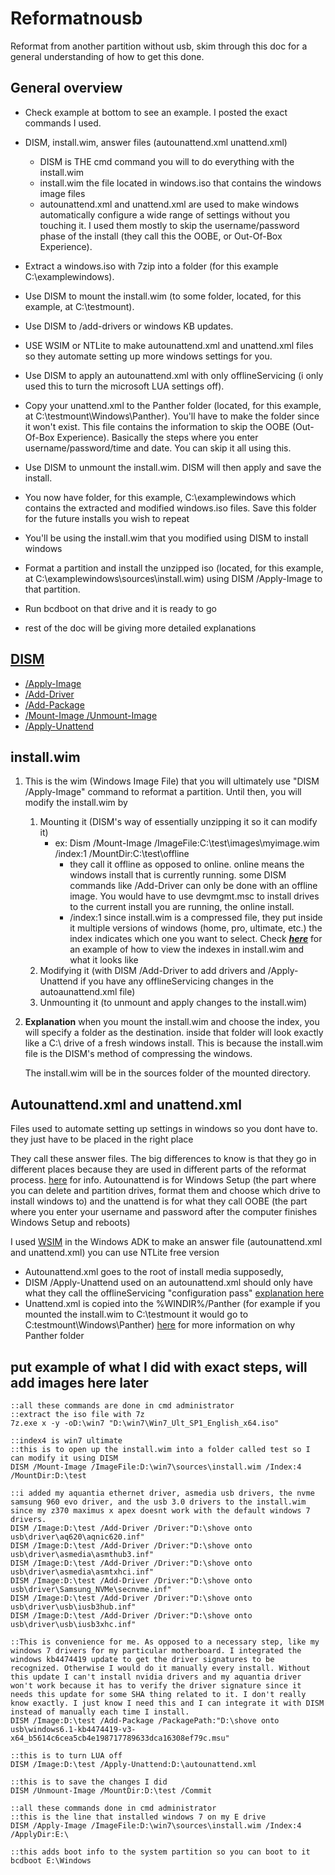 # Reformatnousb
Reformat from another partition without usb, skim through this doc for a general understanding of how to get this done.

## General overview
* Check example at bottom to see an example. I posted the exact commands I used.
* DISM, install.wim, answer files (autounattend.xml unattend.xml)
  * DISM is THE cmd command you will to do everything with the install.wim  
  * install.wim the file located in windows.iso that contains the windows image files
  * autounattend.xml and unattend.xml are used to make windows automatically configure a wide range of settings without you touching it. I used them mostly to skip the username/password phase of the install (they call this the OOBE, or Out-Of-Box Experience).
* Extract a windows.iso with 7zip into a folder (for this example C:\examplewindows). 
* Use DISM to mount the install.wim (to some folder, located, for this example, at C:\testmount). 
* Use DISM to /add-drivers or windows KB updates.
* USE WSIM or NTLite to make autounattend.xml and unattend.xml files so they automate setting up more windows settings for you.
* Use DISM to apply an autounattend.xml with only offlineServicing (i only used this to turn the microsoft LUA settings off).  
* Copy your unattend.xml to the Panther folder (located, for this example, at C:\testmount\Windows\Panther). You'll have to make the folder since it won't exist. This file contains the information to skip the OOBE (Out-Of-Box Experience). Basically the steps where you enter username/password/time and date. You can skip it all using this.
* Use DISM to unmount the install.wim. DISM will then apply and save the install.
* You now have folder, for this example, C:\examplewindows which contains the extracted and modified windows.iso files. Save this folder for the future installs you wish to repeat
* You'll be using the install.wim that you modified using DISM to install windows
* Format a partition and install the unzipped iso (located, for this example, at C:\examplewindows\sources\install.wim) using DISM /Apply-Image to that partition.
* Run bcdboot on that drive and it is ready to go

* rest of the doc will be giving more detailed explanations

## [DISM](https://docs.microsoft.com/en-us/windows-hardware/manufacture/desktop/what-is-dism?view=windows-11)
* [/Apply-Image](https://docs.microsoft.com/en-us/windows-hardware/manufacture/desktop/dism-image-management-command-line-options-s14?view=windows-11#apply-image)
* [/Add-Driver](https://docs.microsoft.com/en-us/windows-hardware/manufacture/desktop/add-and-remove-drivers-to-an-offline-windows-image?view=windows-11)
* [/Add-Package](https://docs.microsoft.com/en-us/windows-hardware/manufacture/desktop/dism-operating-system-package-servicing-command-line-options?view=windows-11#add-package)
* [/Mount-Image /Unmount-Image](https://docs.microsoft.com/en-us/windows-hardware/manufacture/desktop/mount-and-modify-a-windows-image-using-dism?view=windows-11)
* [/Apply-Unattend](https://docs.microsoft.com/en-us/windows-hardware/manufacture/desktop/dism-unattended-servicing-command-line-options?view=windows-11#apply-unattend)

## install.wim
  1. This is the wim (Windows Image File) that you will ultimately use "DISM /Apply-Image" command to reformat a partition. Until then, you will modify the install.wim by
     1. Mounting it (DISM's way of essentially unzipping it so it can modify it)
        * ex: Dism /Mount-Image /ImageFile:C:\test\images\myimage.wim /index:1 /MountDir:C:\test\offline
          * they call it offline as opposed to online. online means the windows install that is currently running. some DISM commands like /Add-Driver can only be done with an offline image. You would have to use devmgmt.msc to install drives to the current install you are running, the online install.
          * /index:1 since install.wim is a compressed file, they put inside it multiple versions of windows (home, pro, ultimate, etc.) the index indicates which one you want to select. Check [**_here_**](https://www.tenforums.com/general-support/162980-what-index-number-how-do-i-find-thank-you-post2000764.html?s=ab6904756d100e190fc1593666d2cc3d#post2000764) for an example of how to view the indexes in install.wim and what it looks like
     2. Modifying it (with DISM /Add-Driver to add drivers and /Apply-Unattend if you have any offlineServicing changes in the autoaunattend.xml file)
     3. Unmounting it (to unmount and apply changes to the install.wim)

  2. **Explanation**  when you mount the install.wim and choose the index, you will specify a folder as the destination. inside that folder will look exactly like a C:\ drive of a fresh windows install. This is because the install.wim file is the DISM's method of compressing the windows.

     The install.wim will be in the sources folder of the mounted directory.

## Autounattend.xml and unattend.xml

Files used to automate setting up settings in windows so you dont have to. they just have to be placed in the right place

They call these answer files. The big differences to know is that they go in different places because they are used in different parts of the reformat process. [here](https://win10.guru/answer-file-autounattend-xml-or-unattend-xml/) for info. Autounattend is for Windows Setup (the part where you can delete and partition drives, format them and choose which drive to install windows to) and the unattend is for what they call OOBE (the part where you enter your username and password after the computer finishes Windows Setup and reboots)

I used [WSIM](https://docs.microsoft.com/en-us/windows-hardware/customize/desktop/wsim/windows-system-image-manager-technical-reference) in the Windows ADK to make an answer file (autounattend.xml and unattend.xml) you can use NTLite free version

* Autounattend.xml goes to the root of install media supposedly,
* DISM /Apply-Unattend used on an autounattend.xml should only have what they call the offlineServicing "configuration pass" [explanation here](https://docs.microsoft.com/en-us/windows-hardware/manufacture/desktop/how-configuration-passes-work?view=windows-11)
* Unattend.xml is copied into the %WINDIR%/Panther (for example if you mounted the install.wim to C:\testmount it would go to C:testmount\Windows\Panther)
  [here](https://docs.microsoft.com/en-us/windows-hardware/manufacture/desktop/windows-setup-automation-overview?view=windows-11#implicit-answer-file-search-order) for more information on why Panther folder

## put example of what I did with exact steps, will add images here later
```
::all these commands are done in cmd administrator
::extract the iso file with 7z
7z.exe x -y -oD:\win7 "D:\win7\Win7_Ult_SP1_English_x64.iso"

::index4 is win7 ultimate
::this is to open up the install.wim into a folder called test so I can modify it using DISM
DISM /Mount-Image /ImageFile:D:\win7\sources\install.wim /Index:4 /MountDir:D:\test

::i added my aquantia ethernet driver, asmedia usb drivers, the nvme samsung 960 evo driver, and the usb 3.0 drivers to the install.wim since my z370 maximus x apex doesnt work with the default windows 7 drivers.
DISM /Image:D:\test /Add-Driver /Driver:"D:\shove onto usb\driver\aq620\aqnic620.inf"
DISM /Image:D:\test /Add-Driver /Driver:"D:\shove onto usb\driver\asmedia\asmthub3.inf"
DISM /Image:D:\test /Add-Driver /Driver:"D:\shove onto usb\driver\asmedia\asmtxhci.inf"
DISM /Image:D:\test /Add-Driver /Driver:"D:\shove onto usb\driver\Samsung_NVMe\secnvme.inf"
DISM /Image:D:\test /Add-Driver /Driver:"D:\shove onto usb\driver\usb\iusb3hub.inf"
DISM /Image:D:\test /Add-Driver /Driver:"D:\shove onto usb\driver\usb\iusb3xhc.inf"

::This is convenience for me. As opposed to a necessary step, like my windows 7 drivers for my particular motherboard. I integrated the windows kb4474419 update to get the driver signatures to be recognized. Otherwise I would do it manually every install. Without this update I can't install nvidia drivers and my aquantia driver won't work because it has to verify the driver signature since it needs this update for some SHA thing related to it. I don't really know exactly. I just know I need this and I can integrate it with DISM instead of manually each time I install.
DISM /Image:D:\test /Add-Package /PackagePath:"D:\shove onto usb\windows6.1-kb4474419-v3-x64_b5614c6cea5cb4e198717789633dca16308ef79c.msu"

::this is to turn LUA off
DISM /Image:D:\test /Apply-Unattend:D:\autounattend.xml

::this is to save the changes I did
DISM /Unmount-Image /MountDir:D:\test /Commit
```
```
::all these commands done in cmd administrator
::this is the line that installed windows 7 on my E drive
DISM /Apply-Image /ImageFile:D:\win7\sources\install.wim /Index:4 /ApplyDir:E:\

::this adds boot info to the system partition so you can boot to it
bcdboot E:\Windows
```

